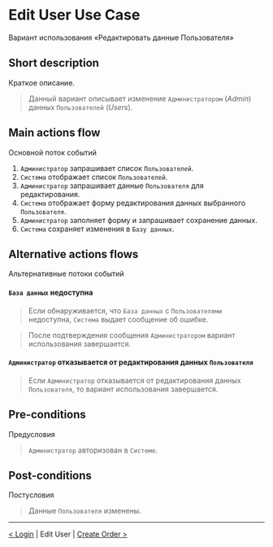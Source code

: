 # Edit User Use Case

Вариант использования «Редактировать данные Пользователя»

## Short description

Краткое описание.

> Данный вариант описывает изменение `Администратором` (_Admin_) данных
> `Пользователей` (_Users_).

## Main actions flow

Основной поток событий

1. `Администратор` запрашивает список `Пользователей`.
2. `Система` отображает список `Пользователей`.
3. `Администратор` запрашивает данные `Пользователя` для редактирования.
4. `Система` отображает форму редактирования данных выбранного `Пользователя`.
5. `Администратор` заполняет форму и запрашивает сохранение данных.
6. `Система` сохраняет изменения в `Базу данных`.

## Alternative actions flows

Альтернативные потоки событий

#### `База данных` недоступна

> Если обнаруживается, что `База данных` c `Пользователями` недоступна,
> `Система` выдает сообщение об ошибке.

> После подтверждения сообщения `Администратором` вариант использования
> завершается.

#### `Администратор` отказывается от редактирования данных `Пользователя`

> Если `Администратор` отказывается от редактирования данных `Пользователя`, то
> вариант использования завершается.

## Pre-conditions

Предусловия

> `Администратор` авторизован в `Системе`.

## Post-conditions

Постусловия

> Данные `Пользователя` изменены.

---

[< Login](https://github.com/Drapegnik/bsu/blob/master/technology/lab2/docs/login.md)
| Edit User |
[Create Order >](https://github.com/Drapegnik/bsu/blob/master/technology/lab2/docs/create-order.md)
